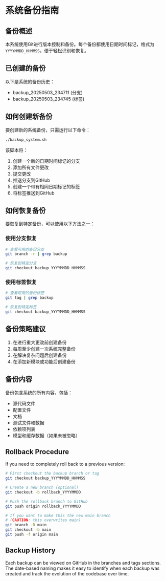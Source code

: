 # 系统备份指南

## 备份概述

本系统使用Git进行版本控制和备份。每个备份都使用日期时间标记，格式为 `YYYYMMDD_HHMMSS`，便于轻松识别和恢复。

## 已创建的备份

以下是系统的备份历史：

- backup_20250503_234711 (分支)
- backup_20250503_234745 (标签)

## 如何创建新备份

要创建新的系统备份，只需运行以下命令：

```bash
./backup_system.sh
```

该脚本将：
1. 创建一个新的日期时间标记的分支
2. 添加所有文件更改
3. 提交更改
4. 推送分支到GitHub
5. 创建一个带有相同日期标记的标签
6. 将标签推送到GitHub

## 如何恢复备份

要恢复到特定备份，可以使用以下方法之一：

### 使用分支恢复

```bash
# 查看可用的备份分支
git branch -r | grep backup

# 恢复到特定分支
git checkout backup_YYYYMMDD_HHMMSS
```

### 使用标签恢复

```bash
# 查看可用的备份标签
git tag | grep backup

# 恢复到特定标签
git checkout backup_YYYYMMDD_HHMMSS
```

## 备份策略建议

1. 在进行重大更改前创建备份
2. 每周至少创建一次系统完整备份
3. 在解决复杂问题后创建备份
4. 在添加新模块或功能后创建备份

## 备份内容

备份包含系统的所有内容，包括：
- 源代码文件
- 配置文件
- 文档
- 测试文件和数据
- 依赖项列表
- 模型和缓存数据（如果未被忽略）

## Rollback Procedure

If you need to completely roll back to a previous version:

```bash
# First checkout the backup branch or tag
git checkout backup_YYYYMMDD_HHMMSS

# Create a new branch (optional)
git checkout -b rollback_YYYYMMDD

# Push the rollback branch to GitHub
git push origin rollback_YYYYMMDD

# If you want to make this the new main branch
# (CAUTION: this overwrites main)
git branch -D main
git checkout -b main
git push -f origin main
```

## Backup History

Each backup can be viewed on GitHub in the branches and tags sections. The date-based naming makes it easy to identify when each backup was created and track the evolution of the codebase over time. 